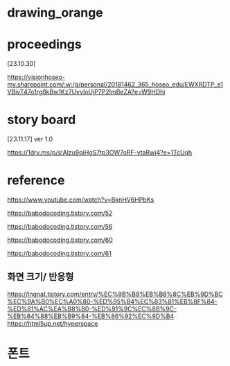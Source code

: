 # drawing_orange

# proceedings
[23.10.30]

https://visionhoseo-my.sharepoint.com/:w:/g/personal/20181462_365_hoseo_edu/EWXRDTP_e1VBivT47o1rg8kBw1Kz7UvvIoUjP7P2ImBeZA?e=W9HDhi

# story board
[23.11.17] ver 1.0

https://1drv.ms/p/s!Alzu9qiHgS7tp3OW7oRF-vtaRwj4?e=1TcUqh


# reference

https://www.youtube.com/watch?v=BknHV6HPbKs

https://babodocoding.tistory.com/52 


https://babodocoding.tistory.com/56


https://babodocoding.tistory.com/60


https://babodocoding.tistory.com/61


## 화면 크기/ 반응형
https://lngnat.tistory.com/entry/%EC%9B%B9%EB%B8%8C%EB%9D%BC%EC%9A%B0%EC%A0%80-%ED%95%B4%EC%83%81%EB%8F%84-%ED%81%AC%EA%B8%B0-%ED%91%9C%EC%8B%9C-%EB%84%88%EB%B9%84-%EB%86%92%EC%9D%B4
https://html5up.net/hyperspace

# 폰트





